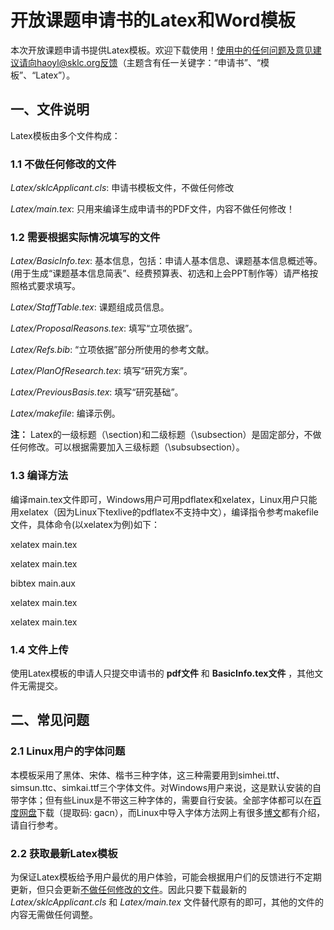 # 开放课题申请书的Latex和Word模板
本次开放课题申请书提供Latex模板。欢迎下载使用！使用中的任何问题及意见建议请向haoyl@sklc.org反馈（主题含有任一关键字：“申请书”、“模板”、“Latex”）。

## 一、文件说明
Latex模板由多个文件构成：
### 1.1 不做任何修改的文件
_Latex/sklcApplicant.cls_: 申请书模板文件，不做任何修改

_Latex/main.tex_: 只用来编译生成申请书的PDF文件，内容不做任何修改！

### 1.2 需要根据实际情况填写的文件
_Latex/BasicInfo.tex_: 基本信息，包括：申请人基本信息、课题基本信息概述等。(用于生成“课题基本信息简表”、经费预算表、初选和上会PPT制作等）请严格按照格式要求填写。

_Latex/StaffTable.tex_: 课题组成员信息。

_Latex/ProposalReasons.tex_: 填写“立项依据”。

_Latex/Refs.bib_: “立项依据”部分所使用的参考文献。

_Latex/PlanOfResearch.tex_: 填写“研究方案”。

_Latex/PreviousBasis.tex_: 填写“研究基础”。

_Latex/makefile_: 编译示例。

__注：__ Latex的一级标题（\section)和二级标题（\subsection）是固定部分，不做任何修改。可以根据需要加入三级标题（\subsubsection）。

### 1.3 编译方法
编译main.tex文件即可，Windows用户可用pdflatex和xelatex，Linux用户只能用xelatex（因为Linux下texlive的pdflatex不支持中文），编译指令参考makefile文件，具体命令(以xelatex为例)如下：

xelatex main.tex

xelatex main.tex

bibtex main.aux

xelatex main.tex

xelatex main.tex


### 1.4 文件上传
使用Latex模板的申请人只提交申请书的 __pdf文件__ 和 __BasicInfo.tex文件__ ，其他文件无需提交。

## 二、常见问题
### 2.1 Linux用户的字体问题
本模板采用了黑体、宋体、楷书三种字体，这三种需要用到simhei.ttf、simsun.ttc、simkai.ttf三个字体文件。对Windows用户来说，这是默认安装的自带字体；但有些Linux是不带这三种字体的，需要自行安装。全部字体都可以在[百度网盘](https://pan.baidu.com/s/1bT3465hrTA0cHEMl9iaTSA)下载（提取码: gacn），而Linux中导入字体方法网上有很多[博文](https://blog.csdn.net/tieshuxianrezhang/article/details/71080540)都有介绍，请自行参考。
### 2.2 获取最新Latex模板
为保证Latex模板给予用户最优的用户体验，可能会根据用户们的反馈进行不定期更新，但只会更新[不做任何修改的文件](#11-不做任何修改的文件)。因此只要下载最新的 _Latex/sklcApplicant.cls_ 和 _Latex/main.tex_ 文件替代原有的即可，其他的文件的内容无需做任何调整。
